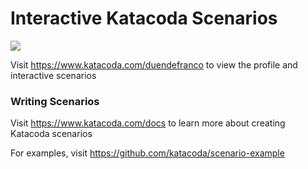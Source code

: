 # Interactive Katacoda Scenarios

[![](http://shields.katacoda.com/katacoda/duendefranco/count.svg)](https://www.katacoda.com/duendefranco "Get your profile on Katacoda.com")

Visit https://www.katacoda.com/duendefranco to view the profile and interactive scenarios

### Writing Scenarios
Visit https://www.katacoda.com/docs to learn more about creating Katacoda scenarios

For examples, visit https://github.com/katacoda/scenario-example
